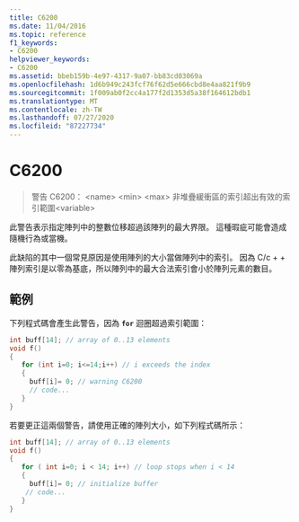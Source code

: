 ```yaml
---
title: C6200
ms.date: 11/04/2016
ms.topic: reference
f1_keywords:
- C6200
helpviewer_keywords:
- C6200
ms.assetid: bbeb159b-4e97-4317-9a07-bb83cd03069a
ms.openlocfilehash: 1d6b949c243fcf76f62d5e666cbd8e4aa821f9b9
ms.sourcegitcommit: 1f009ab0f2cc4a177f2d1353d5a38f164612bdb1
ms.translationtype: MT
ms.contentlocale: zh-TW
ms.lasthandoff: 07/27/2020
ms.locfileid: "87227734"
---
```

# <a name="c6200"></a>C6200

> 警告 C6200： \<name> \<min> \<max> 非堆疊緩衝區的索引超出有效的索引範圍\<variable>

此警告表示指定陣列中的整數位移超過該陣列的最大界限。 這種瑕疵可能會造成隨機行為或當機。

此缺陷的其中一個常見原因是使用陣列的大小當做陣列中的索引。 因為 C/c + + 陣列索引是以零為基底，所以陣列中的最大合法索引會小於陣列元素的數目。

## <a name="example"></a>範例

下列程式碼會產生此警告，因為 **`for`** 迴圈超過索引範圍：

```cpp
int buff[14]; // array of 0..13 elements
void f()
{
   for (int i=0; i<=14;i++) // i exceeds the index
   {
     buff[i]= 0; // warning C6200
     // code...
   }
}
```

若要更正這兩個警告，請使用正確的陣列大小，如下列程式碼所示：

```cpp
int buff[14]; // array of 0..13 elements
void f()
{
   for ( int i=0; i < 14; i++) // loop stops when i < 14
   {
     buff[i]= 0; // initialize buffer
    // code...
   }
}
```
